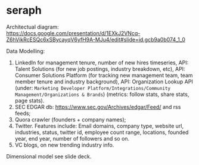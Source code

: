 # seraph

Architectual diagram:
https://docs.google.com/presentation/d/1EXkJ2VNcq-Z6hVikRcESQc6xSBycayqV6yfH9A-MJu4/edit#slide=id.gcb9a0b074_1_0


Data Modelling:

1. LinkedIn for management tenure, number of new hires timeseries, API: Talent Solutions (for new job postings, industry breakdown, etc), API: Consumer Solutions Platform (for tracking new management team, team member tenure and industry background), API: Organization Lookup API (under: `Marketing Developer Platform/Integrations/Community Management/Organizations & Brands`) (metrics: follow stats, share stats, page stats).  
2. SEC EDGAR db: https://www.sec.gov/Archives/edgar/Feed/ and rss feeds;
3. Quora crawler (founders + company names); 
4. Twitter. Features include: Email domains, company type, website url, industries, status, twitter id, employee count range, locations, founded year, end year, number of followers and so on.
5. VC blogs, on new trending industry info.

Dimensional model see slide deck.

